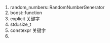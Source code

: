 
1. random_numbers::RandomNumberGenerator
2. boost::function
3. explicit 关键字
4. std::size_t
5. constexpr 关键字
6. 